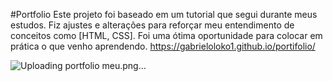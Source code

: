 #Portfolio
Este projeto foi baseado em um tutorial que segui durante meus estudos. Fiz ajustes e alterações para reforçar meu entendimento de conceitos como [HTML, CSS]. Foi uma ótima oportunidade para colocar em prática o que venho aprendendo.
https://gabrieloloko1.github.io/portifolio/

![Uploading portfolio meu.png…]()
